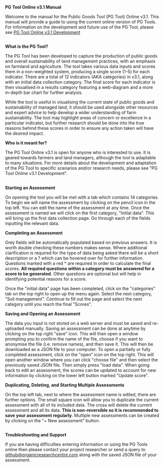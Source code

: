 **PG Tool Online v3.1 Manual**

Welcome to the manual for the Public Goods Tool (PG Tool) Online v3.1. This manual will provide a guide to using the current online version of PG Tools. For information on the development and future use of the PG Tool, please see [PG Tool Online v3.1 Development](https://github.com/organicresearchcentre/pgtool-gui/blob/main/PG%20Tool%20Online%20Development.md)
 ##
**What is the PG Tool?**

The PG Tool has been developed to capture the production of public goods and overall sustainability of land management practices, with an emphasis on farmland and agriculture. The tool takes various data inputs and scores them in a non-weighted system, producing a single score (1-5) for each indicator. There are a total of 12 indicators (AKA categories) in v3.1, along with an initial data collection category. The final score for each indicator is then visualised in a results category featuring a web-diagram and a more in-depth bar chart for further analysis.
 
While the tool is useful in visualising the current state of public goods and sustainability of managed land, it should be used alongside other resources and expert advice to help develop a wider understanding of farm sustainability. The tool may highlight areas of concern or excellence in a particular indicator, but further research should be done into the true reasons behind these scores in order to ensure any action taken will have the desired impact.
 
**Who is it meant for?**

The PG Tool Online v3.1 is open for anyone who is interested to use. It is geared towards farmers and land managers, although the tool is adaptable to many situations. For more details about the development and adaptation of the PG Tool to specific scenarios and/or research needs, please see "PG Tool Online v3.1 Development".
##
**Starting an Assessment**

On opening the tool you will be met with a tab which contains 14 categories. To begin we will name the assessment by clicking on the pencil icon in the top left. You can edit the name of the assessment at any time.
Once the assessment is named we will click on the first category, "Initial data". This will bring up the first data collection page. Go through each of the fields inputting the relevant data.

**Completing an Assessment**

Grey fields will be automatically populated based on previous answers. It is worth double checking these numbers makes sense.
Where additional clarification is required for the type of data being asked there will be a short description or a ? which can be hovered over for further information.
Questions marked with a red * are required in order to calculate the final scores. **All required questions within a category must be answered for a score to be generated.** Other questions are optional but will help in identifying potential reasons for a score.

Once the "initial data" page has been completed, click on the "categories" tab on the top right to open up the menu again. Select the next category, "Soil management". Continue to fill out the page and select the next category until you reach the final "Scores".

**Saving and Opening an Assessment**

 The data you input is not stored on a web server and must be saved and re-uploaded manually. Saving an assessment can be done at anytime by clicking on the top right "save" icon. This will then open a window prompting you to confirm the name of the file, choose if you want to anonymise the file (i.e. remove names), and then save it. This will then be downloaded as a JSON file to your computer.
To open a partially or fully completed assessment, click on the "open" icon  on the top right. This will open another window where you can click "choose file" and then select the previously saved JSON file. Then simply press "load data".
When going back to edit an assessment, the scores can be updated to account for new information by clicking on the lower left button marked "Update score".

**Duplicating, Deleting, and Starting Multiple Assessments**

On the top left tab, next to where the assessment name is edited, there are further options. The small square icon will allow you to duplicate the current assessment with all of its included data. The cross will delete the current assessment and all its data. **This is non-reversible so it is recommended to save your assessment regularly**. Multiple new assessments can be created by clicking on the "+ New assessment" button.
##
**Troubleshooting and Support**

If you are having difficulties entering information or using the PG Tools online then please contact your project researcher or send a query to [github@organicresearchcentre.com](mailto:github@organicresearchcentre.com) along with the saved JSON file of your assessment.
